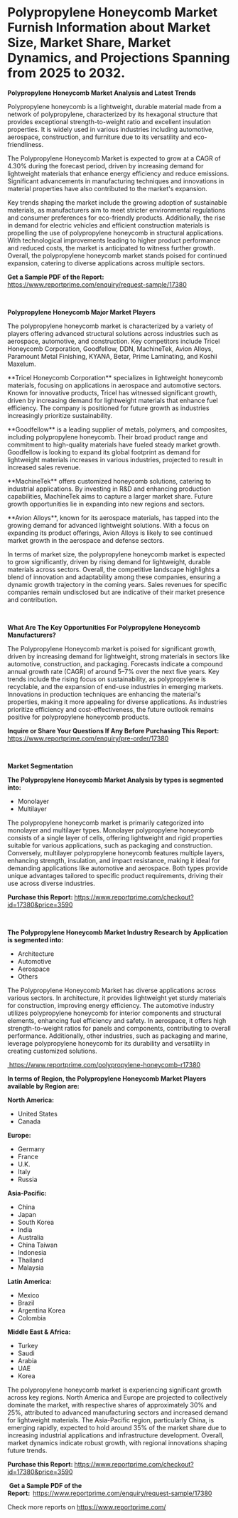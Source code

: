 <p><h1>Polypropylene Honeycomb Market Furnish Information about Market Size, Market Share, Market Dynamics, and Projections Spanning from 2025 to 2032.</h1></p><p><strong>Polypropylene Honeycomb Market Analysis and Latest Trends</strong></p>
<p><p>Polypropylene honeycomb is a lightweight, durable material made from a network of polypropylene, characterized by its hexagonal structure that provides exceptional strength-to-weight ratio and excellent insulation properties. It is widely used in various industries including automotive, aerospace, construction, and furniture due to its versatility and eco-friendliness. </p><p>The Polypropylene Honeycomb Market is expected to grow at a CAGR of 4.30% during the forecast period, driven by increasing demand for lightweight materials that enhance energy efficiency and reduce emissions. Significant advancements in manufacturing techniques and innovations in material properties have also contributed to the market's expansion. </p><p>Key trends shaping the market include the growing adoption of sustainable materials, as manufacturers aim to meet stricter environmental regulations and consumer preferences for eco-friendly products. Additionally, the rise in demand for electric vehicles and efficient construction materials is propelling the use of polypropylene honeycomb in structural applications. With technological improvements leading to higher product performance and reduced costs, the market is anticipated to witness further growth. Overall, the polypropylene honeycomb market stands poised for continued expansion, catering to diverse applications across multiple sectors.</p></p>
<p><strong>Get a Sample PDF of the Report:&nbsp;</strong> <a href="https://www.reportprime.com/enquiry/request-sample/17380?utm_campaign=2279&utm_medium=2&utm_source=Github&utm_content=ia&utm_term=18032025&utm_id=polypropylene-honeycomb">https://www.reportprime.com/enquiry/request-sample/17380</a></p>
<p>&nbsp;</p>
<p><strong>Polypropylene Honeycomb Major Market Players</strong></p>
<p><p>The polypropylene honeycomb market is characterized by a variety of players offering advanced structural solutions across industries such as aerospace, automotive, and construction. Key competitors include Tricel Honeycomb Corporation, Goodfellow, DDN, MachineTek, Avion Alloys, Paramount Metal Finishing, KYANA, Betar, Prime Laminating, and Koshii Maxelum.</p><p>**Tricel Honeycomb Corporation** specializes in lightweight honeycomb materials, focusing on applications in aerospace and automotive sectors. Known for innovative products, Tricel has witnessed significant growth, driven by increasing demand for lightweight materials that enhance fuel efficiency. The company is positioned for future growth as industries increasingly prioritize sustainability.</p><p>**Goodfellow** is a leading supplier of metals, polymers, and composites, including polypropylene honeycomb. Their broad product range and commitment to high-quality materials have fueled steady market growth. Goodfellow is looking to expand its global footprint as demand for lightweight materials increases in various industries, projected to result in increased sales revenue.</p><p>**MachineTek** offers customized honeycomb solutions, catering to industrial applications. By investing in R&D and enhancing production capabilities, MachineTek aims to capture a larger market share. Future growth opportunities lie in expanding into new regions and sectors.</p><p>**Avion Alloys**, known for its aerospace materials, has tapped into the growing demand for advanced lightweight solutions. With a focus on expanding its product offerings, Avion Alloys is likely to see continued market growth in the aerospace and defense sectors.</p><p>In terms of market size, the polypropylene honeycomb market is expected to grow significantly, driven by rising demand for lightweight, durable materials across sectors. Overall, the competitive landscape highlights a blend of innovation and adaptability among these companies, ensuring a dynamic growth trajectory in the coming years. Sales revenues for specific companies remain undisclosed but are indicative of their market presence and contribution.</p></p>
<p>&nbsp;</p>
<p><strong>What Are The Key Opportunities For Polypropylene Honeycomb Manufacturers?</strong></p>
<p><p>The Polypropylene Honeycomb market is poised for significant growth, driven by increasing demand for lightweight, strong materials in sectors like automotive, construction, and packaging. Forecasts indicate a compound annual growth rate (CAGR) of around 5–7% over the next five years. Key trends include the rising focus on sustainability, as polypropylene is recyclable, and the expansion of end-use industries in emerging markets. Innovations in production techniques are enhancing the material's properties, making it more appealing for diverse applications. As industries prioritize efficiency and cost-effectiveness, the future outlook remains positive for polypropylene honeycomb products.</p></p>
<p><strong>Inquire or Share Your Questions If Any Before Purchasing This Report:</strong> <a href="https://www.reportprime.com/enquiry/pre-order/17380?utm_campaign=2279&utm_medium=2&utm_source=Github&utm_content=ia&utm_term=18032025&utm_id=polypropylene-honeycomb">https://www.reportprime.com/enquiry/pre-order/17380</a></p>
<p>&nbsp;</p>
<p><strong>Market Segmentation</strong></p>
<p><strong>The Polypropylene Honeycomb Market Analysis by types is segmented into:</strong></p>
<p><ul><li>Monolayer</li><li>Multilayer</li></ul></p>
<p><p>The polypropylene honeycomb market is primarily categorized into monolayer and multilayer types. Monolayer polypropylene honeycomb consists of a single layer of cells, offering lightweight and rigid properties suitable for various applications, such as packaging and construction. Conversely, multilayer polypropylene honeycomb features multiple layers, enhancing strength, insulation, and impact resistance, making it ideal for demanding applications like automotive and aerospace. Both types provide unique advantages tailored to specific product requirements, driving their use across diverse industries.</p></p>
<p><strong>Purchase this Report:&nbsp;</strong><a href="https://www.reportprime.com/checkout?id=17380&price=3590&utm_campaign=2279&utm_medium=2&utm_source=Github&utm_content=ia&utm_term=18032025&utm_id=polypropylene-honeycomb">https://www.reportprime.com/checkout?id=17380&price=3590</a></p>
<p>&nbsp;</p>
<p><strong>The Polypropylene Honeycomb Market Industry Research by Application is segmented into:</strong></p>
<p><ul><li>Architecture</li><li>Automotive</li><li>Aerospace</li><li>Others</li></ul></p>
<p><p>The Polypropylene Honeycomb Market has diverse applications across various sectors. In architecture, it provides lightweight yet sturdy materials for construction, improving energy efficiency. The automotive industry utilizes polypropylene honeycomb for interior components and structural elements, enhancing fuel efficiency and safety. In aerospace, it offers high strength-to-weight ratios for panels and components, contributing to overall performance. Additionally, other industries, such as packaging and marine, leverage polypropylene honeycomb for its durability and versatility in creating customized solutions.</p></p>
<p><a href="https://www.reportprime.com/polypropylene-honeycomb-r17380?utm_campaign=2279&utm_medium=2&utm_source=Github&utm_content=ia&utm_term=18032025&utm_id=polypropylene-honeycomb">&nbsp;https://www.reportprime.com/polypropylene-honeycomb-r17380</a></p>
<p><strong>In terms of Region, the Polypropylene Honeycomb Market Players available by Region are:</strong></p>
<p>
    <p> <strong> North America: </strong>
        <ul>
            <li>United States</li>
            <li>Canada</li>
        </ul>
        </p> 
    <p> <strong> Europe: </strong>
        <ul>
            <li>Germany</li>
            <li>France</li>
            <li>U.K.</li>
            <li>Italy</li>
            <li>Russia</li>
        </ul>
        </p> 
    <p> <strong> Asia-Pacific: </strong>
        <ul>
            <li>China</li>
            <li>Japan</li>
            <li>South Korea</li>
            <li>India</li>
            <li>Australia</li>
            <li>China Taiwan</li>
            <li>Indonesia</li>
            <li>Thailand</li>
            <li>Malaysia</li>
        </ul>
        </p> 
    <p> <strong> Latin America: </strong>
        <ul>
            <li>Mexico</li>
            <li>Brazil</li>
            <li>Argentina Korea</li>
            <li>Colombia</li>
        </ul>
        </p> 
    <p> <strong> Middle East & Africa: </strong>
        <ul>
            <li>Turkey</li>
            <li>Saudi</li>
            <li>Arabia</li>
            <li>UAE</li>
            <li>Korea</li>
        </ul>
    </p>
    </p>
<p><p>The polypropylene honeycomb market is experiencing significant growth across key regions. North America and Europe are projected to collectively dominate the market, with respective shares of approximately 30% and 25%, attributed to advanced manufacturing sectors and increased demand for lightweight materials. The Asia-Pacific region, particularly China, is emerging rapidly, expected to hold around 35% of the market share due to increasing industrial applications and infrastructure development. Overall, market dynamics indicate robust growth, with regional innovations shaping future trends.</p></p>
<p><strong>Purchase this Report: </strong><a href="https://www.reportprime.com/checkout?id=17380&price=3590&utm_campaign=2279&utm_medium=2&utm_source=Github&utm_content=ia&utm_term=18032025&utm_id=polypropylene-honeycomb">https://www.reportprime.com/checkout?id=17380&price=3590</a></p>
<p>&nbsp;<strong>Get a Sample PDF of the Report:&nbsp;&nbsp;</strong><a href="https://www.reportprime.com/enquiry/request-sample/17380?utm_campaign=2279&utm_medium=2&utm_source=Github&utm_content=ia&utm_term=18032025&utm_id=polypropylene-honeycomb">https://www.reportprime.com/enquiry/request-sample/17380</a></p>
<p><strong></strong></p>
<p>Check more reports on <a href="https://www.reportprime.com/?utm_campaign=2279&utm_medium=2&utm_source=Github&utm_content=ia&utm_term=18032025&utm_id=polypropylene-honeycomb">https://www.reportprime.com/</a></p>